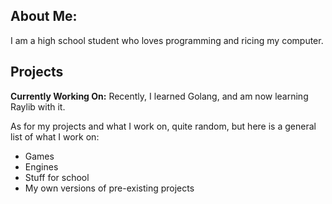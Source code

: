 ## About Me:
I am a high school student who loves programming and ricing my computer.

## Projects
<b>Currently Working On:</b> Recently, I learned Golang, and am now learning Raylib with it.

As for my projects and what I work on, quite random, but here is a general list of what I work on:
- Games
- Engines
- Stuff for school
- My own versions of pre-existing projects
